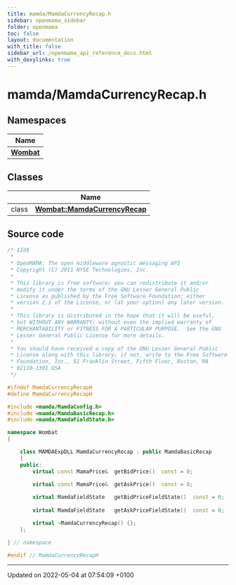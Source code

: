 ```yaml
---
title: mamda/MamdaCurrencyRecap.h
sidebar: openmama_sidebar
folder: openmama
toc: false
layout: documentation
with_title: false
sidebar_url: /openmama_api_reference_docs.html
with_doxylinks: true
---
```


# mamda/MamdaCurrencyRecap.h



## Namespaces

| Name           |
| -------------- |
| **[Wombat](namespaceWombat.html)**  |

## Classes

|                | Name           |
| -------------- | -------------- |
| class | **[Wombat::MamdaCurrencyRecap](classWombat_1_1MamdaCurrencyRecap.html)**  |




## Source code

```cpp
/* $Id$
 *
 * OpenMAMA: The open middleware agnostic messaging API
 * Copyright (C) 2011 NYSE Technologies, Inc.
 *
 * This library is free software; you can redistribute it and/or
 * modify it under the terms of the GNU Lesser General Public
 * License as published by the Free Software Foundation; either
 * version 2.1 of the License, or (at your option) any later version.
 *
 * This library is distributed in the hope that it will be useful,
 * but WITHOUT ANY WARRANTY; without even the implied warranty of
 * MERCHANTABILITY or FITNESS FOR A PARTICULAR PURPOSE.  See the GNU
 * Lesser General Public License for more details.
 *
 * You should have received a copy of the GNU Lesser General Public
 * License along with this library; if not, write to the Free Software
 * Foundation, Inc., 51 Franklin Street, Fifth Floor, Boston, MA
 * 02110-1301 USA
 */

#ifndef MamdaCurrencyRecapH
#define MamdaCurrencyRecapH

#include <mamda/MamdaConfig.h>
#include <mamda/MamdaBasicRecap.h>
#include <mamda/MamdaFieldState.h>

namespace Wombat
{

    class MAMDAExpDLL MamdaCurrencyRecap : public MamdaBasicRecap
    {
    public:
        virtual const MamaPrice&  getBidPrice()  const = 0;
      
        virtual const MamaPrice&  getAskPrice()  const = 0;

        virtual MamdaFieldState   getBidPriceFieldState()  const = 0;
      
        virtual MamdaFieldState   getAskPriceFieldState()  const = 0;

        virtual ~MamdaCurrencyRecap() {};
    };

} // namespace

#endif // MamdaCurrencyRecapH
```


-------------------------------

Updated on 2022-05-04 at 07:54:09 +0100
